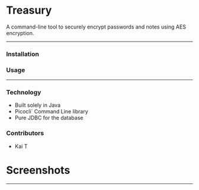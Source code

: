 # Treasury

A command-line tool to securely encrypt passwords and notes using AES encryption.

----
### Installation

### Usage

----
### Technology
- Built solely in Java
- Picocli` Command Line library
- Pure JDBC for the database

### Contributors
- Kai T

# Screenshots

---
